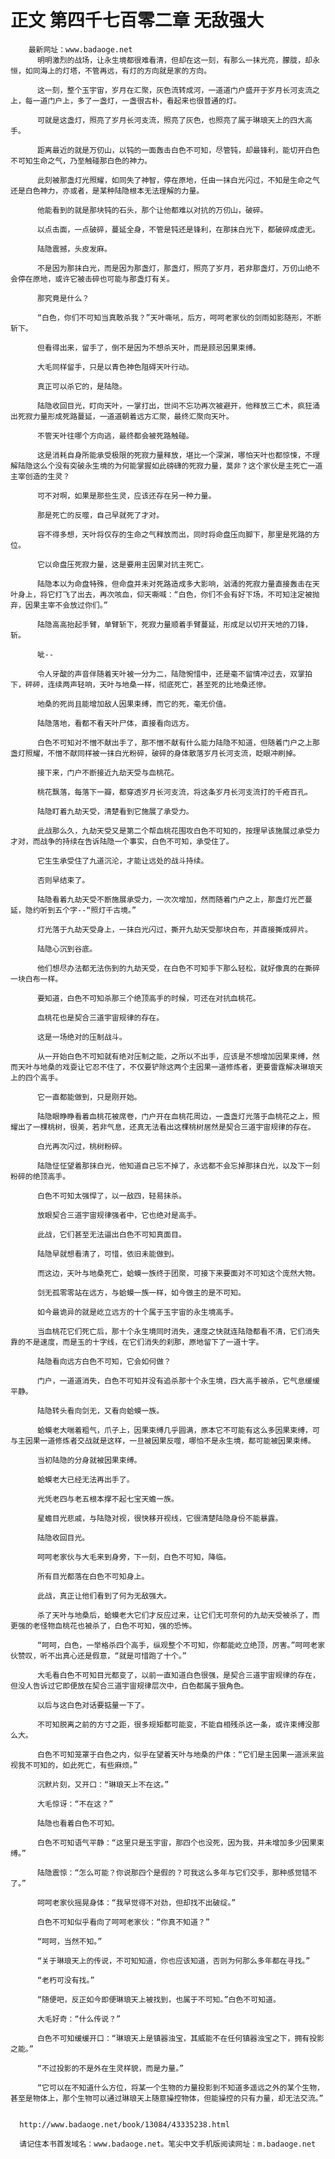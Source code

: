 # 正文 第四千七百零二章 无敌强大
        最新网址：www.badaoge.net
          明明激烈的战场，让永生境都很难看清，但却在这一刻，有那么一抹光亮，朦胧，却永恒，如同海上的灯塔，不管再远，有灯的方向就是家的方向。
      
          这一刻，整个玉宇宙，岁月在汇聚，灰色流转成河，一道道门户盛开于岁月长河支流之上，每一道门户上，多了一盏灯，一盏很古朴，看起来也很普通的灯。
      
          可就是这盏灯，照亮了岁月长河支流，照亮了灰色，也照亮了属于琳琅天上的四大高手。
      
          距离最近的就是万仞山，以钝的一面轰击白色不可知，尽管钝，却最锋利，能切开白色不可知生命之气，乃至触碰那白色的神力。
      
          此刻被那盏灯光照耀，如同失了神智，停在原地，任由一抹白光闪过，不知是生命之气还是白色神力，亦或者，是某种陆隐根本无法理解的力量。
      
          他能看到的就是那块钝的石头，那个让他都难以对抗的万仞山，破碎。
      
          以点击面，一点破碎，蔓延全身，不管是钝还是锋利，在那抹白光下，都破碎成虚无。
      
          陆隐震撼，头皮发麻。
      
          不是因为那抹白光，而是因为那盏灯，那盏灯，照亮了岁月，若非那盏灯，万仞山绝不会停在原地，或许它被击碎也可能与那盏灯有关。
      
          那究竟是什么？
      
          “白色，你们不可知当真敢杀我？”天叶嘶吼，后方，呵呵老家伙的剑雨如影随形，不断斩下。
      
          但看得出来，留手了，倒不是因为不想杀天叶，而是顾忌因果束缚。
      
          大毛同样留手，只是以青色神色阻碍天叶行动。
      
          真正可以杀它的，是陆隐。
      
          陆隐收回目光，盯向天叶，一掌打出，世间不忘功再次被避开，他释放三亡术，疯狂涌出死寂力量形成死路蔓延，一道道朝着远方汇聚，最终汇聚向天叶。
      
          不管天叶往哪个方向逃，最终都会被死路触碰。
      
          这是消耗自身所能承受极限的死寂力量释放，堪比一个深渊，哪怕天叶也都惊悚，不理解陆隐这么个没有突破永生境的为何能掌握如此磅礴的死寂力量，莫非？这个家伙是主死亡一道主宰创造的生灵？
      
          可不对啊，如果是那些生灵，应该还存在另一种力量。
      
          那是死亡的反噬，自己早就死了才对。
      
          容不得多想，天叶将仅存的生命之气释放而出，同时将命盘压向脚下，那里是死路的方位。
      
          它以命盘压死寂力量，这是要用主因果对抗主死亡。
      
          陆隐本以为命盘特殊，但命盘并未对死路造成多大影响，汹涌的死寂力量直接轰击在天叶身上，将它打飞了出去，再次咳血，仰天嘶喊：“白色，你们不会有好下场，不可知注定被抛弃，因果主宰不会放过你们。”
      
          陆隐高高抬起手臂，单臂斩下，死寂力量顺着手臂蔓延，形成足以切开天地的刀锋，斩。
      
          呲--
      
          令人牙酸的声音伴随着天叶被一分为二，陆隐惋惜中，还是毫不留情冲过去，双掌拍下，砰砰，连续两声轻响，天叶与地桑一样，彻底死亡，甚至死的比地桑还惨。
      
          地桑的死尚且能增加敌人因果束缚，而它的死，毫无价值。
      
          陆隐落地，看都不看天叶尸体，直接看向远方。
      
          白色不可知对不憎不献出手了，那不憎不献有什么能力陆隐不知道，但随着门户之上那盏灯照耀，不憎不献同样被一抹白光粉碎，破碎的身体散落岁月长河支流，眨眼冲刷掉。
      
          接下来，门户不断接近九劫天受与血桃花。
      
          桃花飘落，每落下一瓣，都穿透岁月长河支流，将这条岁月长河支流打的千疮百孔。
      
          陆隐盯着九劫天受，清楚看到它施展了承受力。
      
          此战那么久，九劫天受又是第二个帮血桃花围攻白色不可知的，按理早该施展过承受力才对，而战争的持续在告诉陆隐一个事实，白色不可知，承受住了。
      
          它生生承受住了九道沉沦，才能让远处的战斗持续。
      
          否则早结束了。
      
          陆隐看着九劫天受不断施展承受力，一次次增加，然而随着门户之上，那盏灯光芒蔓延，隐约听到五个字--“照灯千古境。”
      
          灯光落于九劫天受身上，一抹白光闪过，撕开九劫天受那块白布，并直接撕成碎片。
      
          陆隐心沉到谷底。
      
          他们想尽办法都无法伤到的九劫天受，在白色不可知手下那么轻松，就好像真的在撕碎一块白布一样。
      
          要知道，白色不可知杀那三个绝顶高手的时候，可还在对抗血桃花。
      
          血桃花也是契合三道宇宙规律的存在。
      
          这是一场绝对的压制战斗。
      
          从一开始白色不可知就有绝对压制之能，之所以不出手，应该是不想增加因果束缚，然而天叶与地桑的戏耍让它忍不住了，不仅要铲除这两个主因果一道修炼者，更要雷霆解决琳琅天上的四个高手。
      
          它一直都能做到，只是刚开始。
      
          陆隐眼睁睁看着血桃花被席卷，门户开在血桃花周边，一盏盏灯光落于血桃花之上，照耀出了一棵桃树，很美，若非气息，还真无法看出这棵桃树居然是契合三道宇宙规律的存在。
      
          白光再次闪过，桃树粉碎。
      
          陆隐怔怔望着那抹白光，他知道自己忘不掉了，永远都不会忘掉那抹白光，以及下一刻粉碎的绝顶高手。
      
          白色不可知太强悍了，以一敌四，轻易抹杀。
      
          放眼契合三道宇宙规律强者中，它也绝对是高手。
      
          此战，它们甚至无法逼出白色不可知真面目。
      
          陆隐早就想看清了，可惜，依旧未能做到。
      
          而这边，天叶与地桑死亡，蛤蟆一族终于团聚，可接下来要面对不可知这个庞然大物。
      
          剑无孤零零站在远方，与蛤蟆一族一样，如今做主的是不可知。
      
          如今最诡异的就是屹立远方的十个属于玉宇宙的永生境高手。
      
          当血桃花它们死亡后，那十个永生境同时消失，速度之快就连陆隐都看不清，它们消失靠的不是速度，而是玉的十字线，在它们消失的刹那，原地留下了一道十字。
      
          陆隐看向远方白色不可知，它会如何做？
      
          门户，一道道消失，白色不可知并没有追杀那十个永生境，四大高手被杀，它气息缓缓平静。
      
          陆隐转头看向剑无，又看向蛤蟆一族。
      
          蛤蟆老大喘着粗气，爪子上，因果束缚几乎圆满，原本它不可能有这么多因果束缚，可与主因果一道修炼者交战就是这样，一旦被因果反噬，哪怕不是永生境，都可能被因果束缚。
      
          当初陆隐的分身就被因果束缚。
      
          蛤蟆老大已经无法再出手了。
      
          光凭老四与老五根本撑不起七宝天蟾一族。
      
          星蟾目光悲戚，与陆隐对视，很快移开视线，它很清楚陆隐身份不能暴露。
      
          陆隐收回目光。
      
          呵呵老家伙与大毛来到身旁，下一刻，白色不可知，降临。
      
          所有目光都落在白色不可知身上。
      
          此战，真正让他们看到了何为无敌强大。
      
          杀了天叶与地桑后，蛤蟆老大它们才反应过来，让它们无可奈何的九劫天受被杀了，而更强的老怪物血桃花也被杀了，白色不可知，强的恐怖。
      
          “呵呵，白色，一举格杀四个高手，纵观整个不可知，你都能屹立绝顶，厉害。”呵呵老家伙赞叹，听不出真心还是假意，“就是可惜跑了十个。”
      
          大毛看白色不可知目光都变了，以前一直知道白色很强，是契合三道宇宙规律的存在，但没人告诉过它即便放在契合三道宇宙规律层次中，白色都属于狠角色。
      
          以后与这白色对话要掂量一下了。
      
          不可知脱离之前的方寸之距，很多规矩都可能变，不能自相残杀这一条，或许束缚没那么大。
      
          白色不可知笼罩于白色之内，似乎在望着天叶与地桑的尸体：“它们是主因果一道派来监视我不可知的，如此死亡，有些麻烦。”
      
          沉默片刻，又开口：“琳琅天上不在这。”
      
          大毛惊讶：“不在这？”
      
          陆隐也看着白色不可知。
      
          白色不可知语气平静：“这里只是玉宇宙，那四个也没死，因为我，并未增加多少因果束缚。”
      
          陆隐震惊：“怎么可能？你说那四个是假的？可我这么多年与它们交手，那种感觉错不了。”
      
          呵呵老家伙摇晃身体：“我早觉得不对劲，但却找不出破绽。”
      
          白色不可知似乎看向了呵呵老家伙：“你真不知道？”
      
          “呵呵，当然不知。”
      
          “关于琳琅天上的传说，不可知知道，你也应该知道，否则为何那么多年都在寻找。”
      
          “老朽可没有找。”
      
          “随便吧，反正如今即便琳琅天上被找到，也属于不可知。”白色不可知道。
      
          大毛好奇：“什么传说？”
      
          白色不可知缓缓开口：“琳琅天上是镇器浊宝，其威能不在任何镇器浊宝之下，拥有投影之能。”
      
          “不过投影的不是外在生灵样貌，而是力量。”
      
          “它可以在不知道什么方位，将某一个生物的力量投影到不知道多遥远之外的某个生物，甚至是物体上，那个生物可以通过琳琅天上随意操控物体，但能操控的只有力量，却无法交流。”
      
      
      http://www.badaoge.net/book/13084/43335238.html
      
      请记住本书首发域名：www.badaoge.net。笔尖中文手机版阅读网址：m.badaoge.net